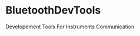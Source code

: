 # BluetoothDevTools
Developement Tools For Instruments Communication

<a href="https://github.com/SylvacDev/BluetoothDevTools/tree/main/Windows-BLED112-dongle-SDK"></a>
